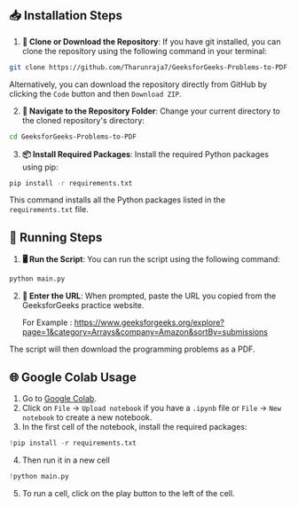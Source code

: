 ## 📥 Installation Steps

1. **🔗 Clone or Download the Repository**: If you have git installed, you can clone the repository using the following command in your terminal:

```bash
git clone https://github.com/Tharunraja7/GeeksforGeeks-Problems-to-PDF.git
```

Alternatively, you can download the repository directly from GitHub by clicking the `Code` button and then `Download ZIP`.

2. **📁 Navigate to the Repository Folder**: Change your current directory to the cloned repository's directory:

```bash
cd GeeksforGeeks-Problems-to-PDF
```


3. **📦 Install Required Packages**: Install the required Python packages using pip:

```bash
pip install -r requirements.txt
```

This command installs all the Python packages listed in the `requirements.txt` file.

## 🚀 Running Steps

1. **🖥️ Run the Script**: You can run the script using the following command:

```bash
python main.py
```

2. **🔗 Enter the URL**: When prompted, paste the URL you copied from the GeeksforGeeks practice website.

   For Example : https://www.geeksforgeeks.org/explore?page=1&category=Arrays&company=Amazon&sortBy=submissions

The script will then download the programming problems as a PDF.

## 🌐 Google Colab Usage

1. Go to [Google Colab](https://colab.research.google.com/).
2. Click on `File` -> `Upload notebook` if you have a `.ipynb` file or `File` -> `New notebook` to create a new notebook.
3. In the first cell of the notebook, install the required packages:

```python
!pip install -r requirements.txt
```

4. Then run it in a new cell
     
```python
!python main.py
```

5. To run a cell, click on the play button to the left of the cell.

